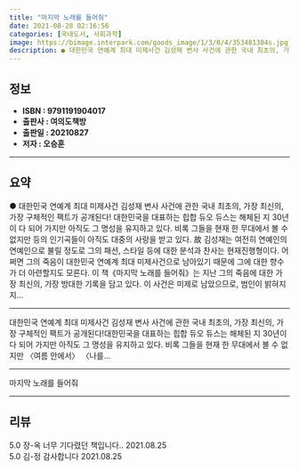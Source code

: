 ```yaml
---
title: "마지막 노래를 들어줘"
date: 2021-08-28 02:16:56
categories: [국내도서, 사회과학]
image: https://bimage.interpark.com/goods_image/1/3/0/4/353481304s.jpg
description: ● 대한민국 연예계 최대 미제사건 김성재 변사 사건에 관한 국내 최초의, 가장 최신의, 가장 구체적인 팩트가 공개된다! 대한민국을 대표하는 힙합 듀오 듀스는 해체된 지 30년이 다 되어 가지만 아직도 그 명성을 유지하고 있다. 비록 그들을 현재 한 무대에서 볼 수 없지만 등의
---
```


## **정보**

- **ISBN : 9791191904017**
- **출판사 : 여의도책방**
- **출판일 : 20210827**
- **저자 : 오승훈**

------



## **요약**

●  대한민국 연예계 최대 미제사건 김성재 변사 사건에 관한 국내 최초의, 가장 최신의, 가장 구체적인 팩트가 공개된다! 대한민국을 대표하는 힙합 듀오 듀스는 해체된 지 30년이 다 되어 가지만 아직도 그 명성을 유지하고 있다. 비록 그들을 현재  한 무대에서 볼 수 없지만    등의 인기곡들이 아직도 대중의 사랑을 받고 있다. 故 김성재는 여전히 연예인의 연예인으로 불릴 정도로 그의 패션, 스타일 등에 대한 분석과 찬사는 현재진행형이다. 어쩌면 그의 죽음이 대한민국 연예계 최대 미제사건으로 남아있기 때문에 그에 대한 향수가 더 아련할지도 모른다. 이 책《마지막 노래를 들어줘》는  지난 그의 죽음에 대한 가장 최신의, 가장 방대한 기록을 담고 있다. 이 사건은 미제로 남았으므로, 범인이 밝혀지지...

------

대한민국 연예계 최대 미제사건 김성재 변사 사건에 관한 국내 최초의, 가장 최신의, 가장 구체적인 팩트가 공개된다!대한민국을 대표하는 힙합 듀오 듀스는 해체된 지 30년이 다 되어 가지만 아직도 그 명성을 유지하고 있다. 비록 그들을 현재  한 무대에서 볼 수 없지만  〈여름 안에서〉  〈나를... 

------


마지막 노래를 들어줘 

------


## **리뷰** 

5.0 장-옥 너무 기다렸던 책입니다.. 2021.08.25 <br/>5.0 김-정 감사합니다  2021.08.25 <br/>